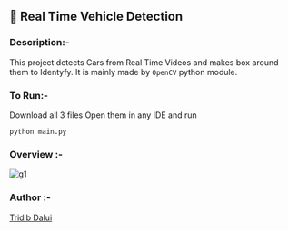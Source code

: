 ##  🚗 Real Time Vehicle Detection

### Description:-

This project detects Cars from Real Time Videos and makes box around them to Identyfy. It is mainly made by `OpenCV` python module. 

### To Run:-
    
  Download all 3 files Open them in any IDE and run
    
    python main.py
  

### Overview :-

![g1](https://user-images.githubusercontent.com/105111251/212137841-765294ed-13e4-4add-80a3-238ba6c9fe06.gif)

### Author :-
[Tridib Dalui](https://github.com/TridibD004)



